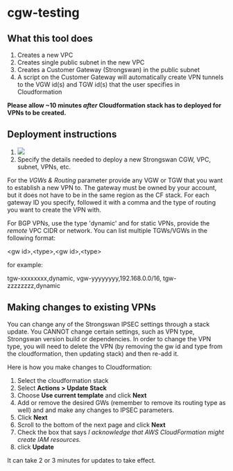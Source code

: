 # cgw-testing

## What this tool does
1) Creates a new VPC 
2) Creates single public subnet in the new VPC
3) Creates a Customer Gateway (Strongswan) in the public subnet
4) A script on the Customer Gateway will automatically create VPN tunnels to the VGW id(s) and TGW id(s) that the user specifies in Cloudformation

__Please allow ~10 minutes *after* Cloudformation stack has to deployed for VPNs to be created.__


## Deployment instructions
1) <a href="https://console.aws.amazon.com/cloudformation/#/stacks/new?stackName=CGW-Testing&templateURL=https://s3.amazonaws.com/secure-options/cgw-tester.json"><img src="https://s3.amazonaws.com/cloudformation-examples/cloudformation-launch-stack.png"/></a>
2) Specify the details needed to deploy a new Strongswan CGW, VPC, subnet, VPNs, etc.

For the *VGWs & Routing* parameter provide any VGW or TGW that you want to establish a new VPN to. The gateway must be owned by your account, but it does not have to be in the same region as the CF stack. For each gateway ID you specify, followed it with a comma and the type of routing you want to create the VPN with. 

For BGP VPNs, use the type 'dynamic' and for static VPNs, provide the *remote* VPC CIDR or network. You can list multiple TGWs/VGWs in the following format:

\<gw id\>,\<type\>,\<gw id\>,\<type\>
  
 for example:
 
 tgw-xxxxxxxx,dynamic, vgw-yyyyyyyy,192.168.0.0/16, tgw-zzzzzzzz,dynamic
 
 ## Making changes to existing VPNs
 You can change any of the Strongswan IPSEC settings through a stack update. You CANNOT change certain settings, such as VPN type, Strongswan version build or dependencies. In order to change the VPN type, you will need to delete the VPN (by removing the gw id and type from the cloudformation, then updating stack) and then re-add it.
 
 Here is how you make changes to Cloudformation:
 1) Select the cloudformation stack
 2) Select __Actions > Update Stack__
 3) Choose __Use current template__ and click __Next__
 4) Add or remove the desired GWs (remember to remove its routing type as well) and and make any changes to IPSEC parameters.        
 5) Click __Next__
 6) Scroll to the bottom of the next page and click __Next__
 7) Check the box that says *I acknowledge that AWS CloudFormation might create IAM resources.*
 8) click __Update__
 
 It can take 2 or 3 minutes for updates to take effect.
